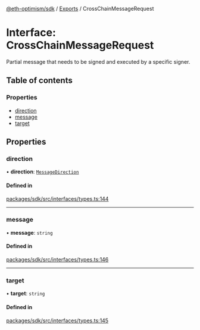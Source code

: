 [@eth-optimism/sdk](../README.md) / [Exports](../modules.md) / CrossChainMessageRequest

# Interface: CrossChainMessageRequest

Partial message that needs to be signed and executed by a specific signer.

## Table of contents

### Properties

- [direction](CrossChainMessageRequest.md#direction)
- [message](CrossChainMessageRequest.md#message)
- [target](CrossChainMessageRequest.md#target)

## Properties

### direction

• **direction**: [`MessageDirection`](../enums/MessageDirection.md)

#### Defined in

[packages/sdk/src/interfaces/types.ts:144](https://github.com/ethereum-optimism/optimism/blob/develop/packages/sdk/src/interfaces/types.ts#L144)

___

### message

• **message**: `string`

#### Defined in

[packages/sdk/src/interfaces/types.ts:146](https://github.com/ethereum-optimism/optimism/blob/develop/packages/sdk/src/interfaces/types.ts#L146)

___

### target

• **target**: `string`

#### Defined in

[packages/sdk/src/interfaces/types.ts:145](https://github.com/ethereum-optimism/optimism/blob/develop/packages/sdk/src/interfaces/types.ts#L145)
